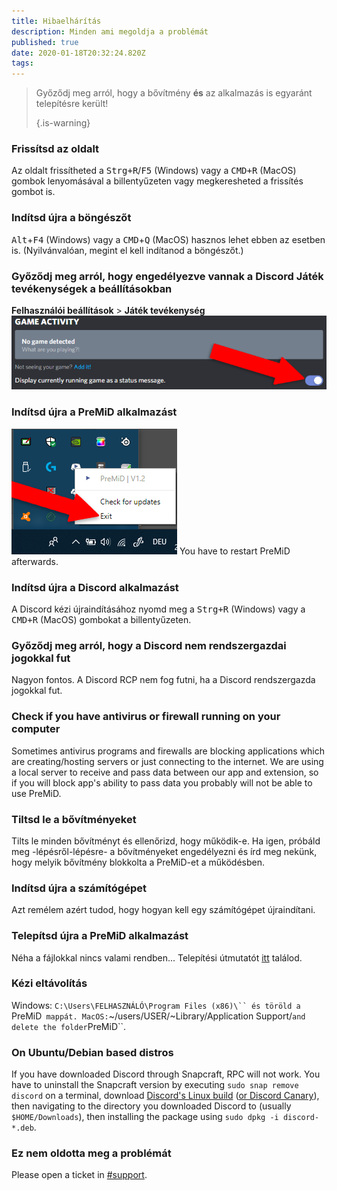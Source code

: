 ```yaml
---
title: Hibaelhárítás
description: Minden ami megoldja a problémát
published: true
date: 2020-01-18T20:32:24.820Z
tags:
---
```


> Győződj meg arról, hogy a bővítmény **és** az alkalmazás is egyaránt telepítésre került! 
> 
> {.is-warning}

### Frissítsd az oldalt
Az oldalt frissítheted a <kbd>Strg+R</kbd>/<kbd>F5</kbd> (Windows) vagy a <kbd>CMD+R</kbd> (MacOS) gombok lenyomásával a billentyűzeten vagy megkeresheted a frissítés gombot is.

### Indítsd újra a böngészőt
<kbd>Alt</kbd>+<kbd>F4</kbd> (Windows) vagy a <kbd>CMD</kbd>+<kbd>Q</kbd> (MacOS) hasznos lehet ebben az esetben is. (Nyilvánvalóan, megint el kell indítanod a böngészőt.)

### Győződj meg arról, hogy engedélyezve vannak a Discord Játék tevékenységek a beállításokban
**Felhasználói beállítások** > **Játék tevékenység** ![gameactivity_edited.png](/gameactivity_edited.png)

### Indítsd újra a PreMiD alkalmazást
![quit.png](/quit.png) You have to restart PreMiD afterwards.

### Indítsd újra a Discord alkalmazást
A Discord kézi újraindításához nyomd meg a <kbd>Strg+R</kbd> (Windows) vagy a <kbd>CMD+R</kbd> (MacOS) gombokat a billentyűzeten.

### Győződj meg arról, hogy a Discord nem rendszergazdai jogokkal fut
Nagyon fontos. A Discord RCP nem fog futni, ha a Discord rendszergazda jogokkal fut.

### Check if you have antivirus or firewall running on your computer
Sometimes antivirus programs and firewalls are blocking applications which are creating/hosting servers or just connecting to the internet. We are using a local server to receive and pass data between our app and extension, so if you will block app's ability to pass data you probably will not be able to use PreMiD.

### Tiltsd le a bővítményeket
Tilts le minden bővítményt és ellenőrizd, hogy működik-e. Ha igen, próbáld meg -lépésről-lépésre- a bővítményeket engedélyezni és írd meg nekünk, hogy melyik bővítmény blokkolta a PreMiD-et a működésben.

### Indítsd újra a számítógépet
Azt remélem azért tudod, hogy hogyan kell egy számítógépet újraindítani.

### Telepítsd újra a PreMiD alkalmazást
Néha a fájlokkal nincs valami rendben... Telepítési útmutatót [itt](/install) találod.

### Kézi eltávolítás
Windows:    `C:\Users\FELHASZNÁLÓ\Program Files (x86)\`` és töröld a `PreMiD` mappát.
MacOS:`~/users/USER/~Library/Application Support/`and delete the folder`PreMiD``.

### On Ubuntu/Debian based distros
If you have downloaded Discord through Snapcraft, RPC will not work. You have to uninstall the Snapcraft version by executing `sudo snap remove discord` on a terminal, download [Discord's Linux build](https://discordapp.com/api/download?platform=linux) ([or Discord Canary](https://discordapp.com/api/canary/download?platform=linux)), then navigating to the directory you downloaded Discord to (usually `$HOME/Downloads`), then installing the package using `sudo dpkg -i discord-*.deb`.

### Ez nem oldotta meg a problémát
Please open a ticket in [#support](https://discord.gg/PreMiD).